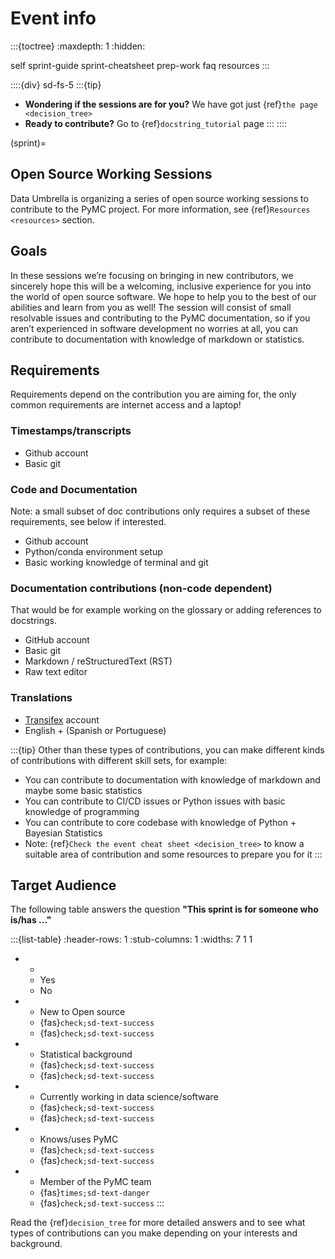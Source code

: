 # Event info

:::{toctree}
:maxdepth: 1
:hidden:

self
sprint-guide
sprint-cheatsheet
prep-work
faq
resources
:::

::::{div} sd-fs-5
:::{tip}
* **Wondering if the sessions are for you?** We have got just {ref}`the page <decision_tree>`
* **Ready to contribute?** Go to {ref}`docstring_tutorial` page
:::
::::

(sprint)=
## Open Source Working Sessions

Data Umbrella is organizing a series of open source working sessions to contribute to the PyMC project. For more information, see {ref}`Resources <resources>` section.

## Goals

In these sessions we’re focusing on bringing in new contributors, we sincerely hope this will be a welcoming, inclusive experience for you into the world of open source software. We hope to help you to the best of our abilities and learn from you as well!
The session will consist of small resolvable issues and contributing to the PyMC documentation, so if you aren’t experienced in software development no worries at all, you can contribute to documentation with knowledge of markdown or statistics.

## Requirements

Requirements depend on the contribution you are aiming for, the only common requirements are internet access and a laptop!

### Timestamps/transcripts
* Github account
* Basic git

### Code and Documentation
Note: a small subset of doc contributions only requires a subset of these requirements, see below if interested.

* Github account
* Python/conda environment setup
* Basic working knowledge of terminal and git

### Documentation contributions (non-code dependent)
That would be for example working on the glossary or adding references to docstrings.

* GitHub account
* Basic git
* Markdown / reStructuredText (RST)
* Raw text editor

### Translations
* [Transifex](https://www.transifex.com) account
* English + (Spanish or Portuguese)

:::{tip}
Other than these types of contributions, you can make different kinds of contributions with different skill sets, for example:
  - You can contribute to documentation with knowledge of markdown and maybe some basic statistics
  - You can contribute to CI/CD issues or Python issues with basic knowledge of programming
  - You can contribute to core codebase with knowledge of Python + Bayesian Statistics
  - Note: {ref}`Check the event cheat sheet <decision_tree>` to know a suitable area of contribution and some resources to prepare you for it
:::

## Target Audience
The following table answers the question **"This sprint is for someone who is/has ..."**

:::{list-table}
:header-rows: 1
:stub-columns: 1
:widths: 7 1 1

* -
  - Yes
  - No
* - New to Open source
  - {fas}`check;sd-text-success`
  - {fas}`check;sd-text-success`
* - Statistical background
  - {fas}`check;sd-text-success`
  - {fas}`check;sd-text-success`
* - Currently working in data science/software
  - {fas}`check;sd-text-success`
  - {fas}`check;sd-text-success`
* - Knows/uses PyMC
  - {fas}`check;sd-text-success`
  - {fas}`check;sd-text-success`
* - Member of the PyMC team
  - {fas}`times;sd-text-danger`
  - {fas}`check;sd-text-success`
:::

Read the {ref}`decision_tree` for more detailed answers and to see
what types of contributions can you make depending on your interests and
background.
